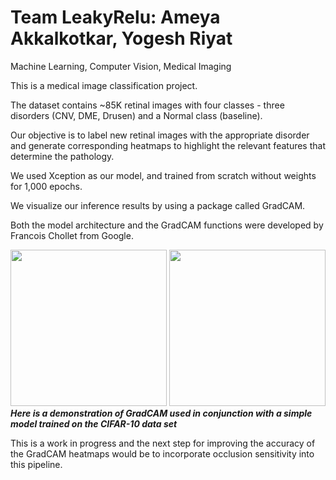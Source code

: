 # Team LeakyRelu: Ameya Akkalkotkar, Yogesh Riyat
Machine Learning, Computer Vision, Medical Imaging

This is a medical image classification project. 

The dataset contains ~85K retinal images with four classes - three disorders (CNV, DME, Drusen) and a Normal class (baseline).

Our objective is to label new retinal images with the appropriate disorder and generate corresponding heatmaps to highlight the relevant features that determine the pathology.

We used Xception as our model, and trained from scratch without weights for 1,000 epochs. 

We visualize our inference results by using a package called GradCAM. 

Both the model architecture and the GradCAM functions were developed by Francois Chollet from Google.

<img src="https://user-images.githubusercontent.com/6412336/182635421-38775d7a-0244-4009-848d-88394bdef1c9.jpg" width="250"/> <img src="https://user-images.githubusercontent.com/6412336/182636132-e6bd9118-5a94-48c5-8c84-f9a6d583b0a5.png" width="250"/>    
**_Here is a demonstration of GradCAM used in conjunction with a simple model trained on the CIFAR-10 data set_**


This is a work in progress and the next step for improving the accuracy of the GradCAM heatmaps would be to incorporate occlusion sensitivity into this pipeline.
